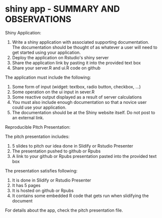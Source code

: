 # shiny app - SUMMARY AND OBSERVATIONS

Shiny Application:

1. Write a shiny application with associated supporting documentation. The documentation should be thought of as whatever a user will need to get started using your application.
2. Deploy the application on Rstudio's shiny server
3. Share the application link by pasting it into the provided text box
4. Share your server.R and ui.R code on github

The application must include the following:

1. Some form of input (widget: textbox, radio button, checkbox, ...)
2. Some operation on the ui input in sever.R
3. Some reactive output displayed as a result of server calculations
4. You must also include enough documentation so that a novice user could use your application.
5. The documentation should be at the Shiny website itself. Do not post to an external link.


Reproducible Pitch Presentation:

The pitch presentation includes:

1. 5 slides to pitch our idea done in Slidify or Rstudio Presenter
2. The presentation pushed to github or Rpubs
3. A link to your github or Rpubs presentation pasted into the provided text box

The presentation satisfies following:

1. It is done in Slidify or Rstudio Presenter
2. It has 5 pages
3. It is hosted on github or Rpubs
4. It contains some embedded R code that gets run when slidifying the document

For details about the app, check the pitch presentation file.
